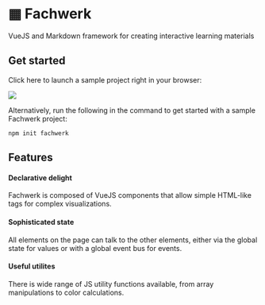 # ▦ Fachwerk

<p class="lead">VueJS and Markdown framework for creating interactive learning materials</p>

## Get started

Click here to launch a sample project right in your browser:

<a href="https://stackblitz.com/fork/github/fachwerk-dev/create-fachwerk/tree/main/vite?file=src%2Findex.md&title=Fachwerk+Vite" target="_blank"><img src="/open_in_stackblitz.svg"/></a>

Alternatively, run the following in the command to get started with a sample Fachwerk project:

```
npm init fachwerk
```

## Features

#### Declarative delight

Fachwerk is composed of VueJS components that allow simple HTML-like tags for complex visualizations.

#### Sophisticated state

All elements on the page can talk to the other elements, either via the global state for values or with a global event bus for events.

#### Useful utilites

There is wide range of JS utility functions available, from array manipulations to color calculations.
